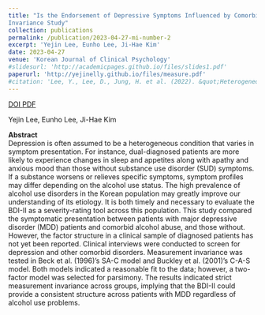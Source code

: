 ```yaml
---
title: "Is the Endorsement of Depressive Symptoms Influenced by Comorbid Alcohol Problems? A Measurement
Invariance Study"
collection: publications
permalink: /publication/2023-04-27-mi-number-2
excerpt: 'Yejin Lee, Eunho Lee, Ji-Hae Kim'
date: 2023-04-27
venue: 'Korean Journal of Clinical Psychology'
#slidesurl: 'http://academicpages.github.io/files/slides1.pdf'
paperurl: 'http://yejinelly.github.io/files/measure.pdf'
#citation: 'Lee, Y., Lee, D., Jung, H. et al. (2022). &quot;Heterogeneous early illness courses of Korean patients with bipolar disorders: replication of the staging model.&quot; <i>BMC Psychiatry</i>. 22, 684.'
---
```


<a class="btn btn-outline-primary btn-page-header" href="https://doi.org/https://doi.org/10.15842/kjcp.2023.42.2.003" target="_blank" rel="noopener">
  DOI
</a>
<a class="btn btn-outline-primary btn-page-header" href="https://yejinelly.github.io/files/measure.pdf" target="_blank" rel="noopener">
  PDF
</a>

Yejin Lee, Eunho Lee, Ji-Hae Kim <br>

**Abstract**<br>
Depression is often assumed to be a heterogeneous condition that varies in symptom presentation. For instance, dual-diagnosed patients are more likely to experience changes in sleep and appetites along with apathy and anxious mood than those without substance use disorder (SUD) symptoms. If a substance worsens or relieves specific symptoms, symptom profiles may differ depending on the alcohol use status. The high prevalence of alcohol use disorders in the Korean population may greatly improve our understanding of its etiology. It is both timely and necessary to evaluate the BDI-II as a severity-rating tool across this population. This study compared the symptomatic presentation between patients with major depressive disorder (MDD) patients and comorbid alcohol abuse, and those without. However, the factor structure in a clinical sample of diagnosed patients has not yet been reported. Clinical interviews were conducted to screen for depression and other comorbid disorders. Measurement invariance was tested in Beck et al. (1996)’s SA-C model and Buckley et al. (2001)’s C-A-S model.
Both models indicated a reasonable fit to the data; however, a two-factor model was selected for parsimony. The results indicated strict measurement invariance across groups, implying that the BDI-II could provide a consistent structure across patients with MDD regardless of alcohol use problems.